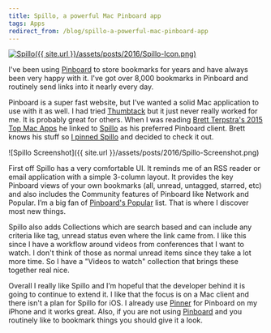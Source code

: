 ```yaml
---
title: Spillo, a powerful Mac Pinboard app
tags: Apps
redirect_from: /blog/spillo-a-powerful-mac-pinboard-app
---
```


[![Spillo]({{ site.url }}/assets/posts/2016/Spillo-Icon.png)][spillo]

I've been using [Pinboard][] to store bookmarks for years and have always been very happy with it. I've got over 8,000 bookmarks in Pinboard and routinely send links into it nearly every day.

Pinboard is a super fast website, but I've wanted a solid Mac application to use with it as well. I had tried [Thumbtack][] but it just never really worked for me. It is probably great for others. When I was reading [Brett Terpstra's 2015 Top Mac Apps](http://brettterpstra.com/2016/02/17/a-look-back-at-2015-my-top-mac-apps/) he linked to [Spillo][] as his preferred Pinboard client. Brett knows his stuff so [I pinned Spillo](https://pinboard.in/u:thingles/b:eb2678454652) and decided to check it out.

![Spillo Screenshot]({{ site.url }}/assets/posts/2016/Spillo-Screenshot.png)

First off Spillo has a very comfortable UI. It reminds me of an RSS reader or email application with a simple 3-column layout. It provides the key Pinboard views of your own bookmarks (all, unread, untagged, starred, etc) and also includes the Community features of Pinboard like Network and Popular. I’m a big fan of [Pinboard's Popular](https://pinboard.in/popular/) list. That is where I discover most new things.

Spillo also adds Collections which are search based and can include any criteria like tag, unread status even where the link came from. I like this since I have a workflow around videos from conferences that I want to watch. I don't think of those as normal unread items since they take a lot more time. So I have a "Videos to watch" collection that brings these together real nice.

Overall I really like Spillo and I’m hopeful that the developer behind it is going to continue to extend it. I like that the focus is on a Mac client and there isn't a plan for Spillo for iOS. I already use [Pinner](http://pinnerapp.net) for Pinboard on my iPhone and it works great. Also, if you are not using [Pinboard][] and you routinely like to bookmark things you should give it a look.

[spillo]: https://bananafishsoftware.com/products/spillo/
[thumbtack]: https://reactivcode.com/thumbtack/
[pinboard]: https://pinboard.in/